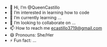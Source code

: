 - 👋 Hi, I’m @QueenCastillo
- 👀 I’m interested in learning how to code
- 🌱 I’m currently learning ...
- 💞️ I’m looking to collaborate on ...
- 📫 How to reach me ecastillo3719@gmail.com
- 😄 Pronouns: She/Her
- ⚡ Fun fact: ...

<!---
QueenCastillo/QueenCastillo is a ✨ special ✨ repository because its `README.md` (this file) appears on your GitHub profile.
You can click the Preview link to take a look at your changes.
--->
